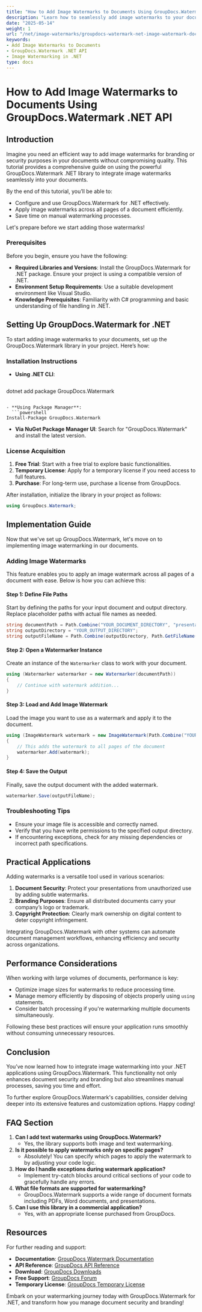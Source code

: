```yaml
---
title: "How to Add Image Watermarks to Documents Using GroupDocs.Watermark .NET API"
description: "Learn how to seamlessly add image watermarks to your documents using the powerful GroupDocs.Watermark .NET library. This guide covers setup, implementation, and practical applications."
date: "2025-05-14"
weight: 1
url: "/net/image-watermarks/groupdocs-watermark-net-image-watermark-documents/"
keywords:
- Add Image Watermarks to Documents
- GroupDocs.Watermark .NET API
- Image Watermarking in .NET
type: docs
---
```

# How to Add Image Watermarks to Documents Using GroupDocs.Watermark .NET API

## Introduction

Imagine you need an efficient way to add image watermarks for branding or security purposes in your documents without compromising quality. This tutorial provides a comprehensive guide on using the powerful GroupDocs.Watermark .NET library to integrate image watermarks seamlessly into your documents.

By the end of this tutorial, you’ll be able to:
- Configure and use GroupDocs.Watermark for .NET effectively.
- Apply image watermarks across all pages of a document efficiently.
- Save time on manual watermarking processes.

Let's prepare before we start adding those watermarks!

### Prerequisites

Before you begin, ensure you have the following:
- **Required Libraries and Versions**: Install the GroupDocs.Watermark for .NET package. Ensure your project is using a compatible version of .NET.
- **Environment Setup Requirements**: Use a suitable development environment like Visual Studio.
- **Knowledge Prerequisites**: Familiarity with C# programming and basic understanding of file handling in .NET.

## Setting Up GroupDocs.Watermark for .NET

To start adding image watermarks to your documents, set up the GroupDocs.Watermark library in your project. Here’s how:

### Installation Instructions

- **Using .NET CLI**:
  ```bash
dotnet add package GroupDocs.Watermark
```

- **Using Package Manager**:
  ```powershell
Install-Package GroupDocs.Watermark
```

- **Via NuGet Package Manager UI**: Search for "GroupDocs.Watermark" and install the latest version.

### License Acquisition

1. **Free Trial**: Start with a free trial to explore basic functionalities.
2. **Temporary License**: Apply for a temporary license if you need access to full features.
3. **Purchase**: For long-term use, purchase a license from GroupDocs.

After installation, initialize the library in your project as follows:
```csharp
using GroupDocs.Watermark;
```

## Implementation Guide

Now that we've set up GroupDocs.Watermark, let's move on to implementing image watermarking in our documents.

### Adding Image Watermarks

This feature enables you to apply an image watermark across all pages of a document with ease. Below is how you can achieve this:

#### Step 1: Define File Paths

Start by defining the paths for your input document and output directory. Replace placeholder paths with actual file names as needed.
```csharp
string documentPath = Path.Combine("YOUR_DOCUMENT_DIRECTORY", "presentation.pptx");
string outputDirectory = "YOUR_OUTPUT_DIRECTORY";
string outputFileName = Path.Combine(outputDirectory, Path.GetFileName(documentPath));
```

#### Step 2: Open a Watermarker Instance

Create an instance of the `Watermarker` class to work with your document.
```csharp
using (Watermarker watermarker = new Watermarker(documentPath))
{
    // Continue with watermark addition...
}
```

#### Step 3: Load and Add Image Watermark

Load the image you want to use as a watermark and apply it to the document.
```csharp
using (ImageWatermark watermark = new ImageWatermark(Path.Combine("YOUR_DOCUMENT_DIRECTORY", "watermark.jpg")))
{
    // This adds the watermark to all pages of the document
    watermarker.Add(watermark);
}
```

#### Step 4: Save the Output

Finally, save the output document with the added watermark.
```csharp
watermarker.Save(outputFileName);
```

### Troubleshooting Tips

- Ensure your image file is accessible and correctly named.
- Verify that you have write permissions to the specified output directory.
- If encountering exceptions, check for any missing dependencies or incorrect path specifications.

## Practical Applications

Adding watermarks is a versatile tool used in various scenarios:
1. **Document Security**: Protect your presentations from unauthorized use by adding subtle watermarks.
2. **Branding Purposes**: Ensure all distributed documents carry your company’s logo or trademark.
3. **Copyright Protection**: Clearly mark ownership on digital content to deter copyright infringement.

Integrating GroupDocs.Watermark with other systems can automate document management workflows, enhancing efficiency and security across organizations.

## Performance Considerations

When working with large volumes of documents, performance is key:
- Optimize image sizes for watermarks to reduce processing time.
- Manage memory efficiently by disposing of objects properly using `using` statements.
- Consider batch processing if you're watermarking multiple documents simultaneously.

Following these best practices will ensure your application runs smoothly without consuming unnecessary resources.

## Conclusion

You’ve now learned how to integrate image watermarking into your .NET applications using GroupDocs.Watermark. This functionality not only enhances document security and branding but also streamlines manual processes, saving you time and effort.

To further explore GroupDocs.Watermark's capabilities, consider delving deeper into its extensive features and customization options. Happy coding!

## FAQ Section

1. **Can I add text watermarks using GroupDocs.Watermark?**
   - Yes, the library supports both image and text watermarking.
2. **Is it possible to apply watermarks only on specific pages?**
   - Absolutely! You can specify which pages to apply the watermark to by adjusting your code logic.
3. **How do I handle exceptions during watermark application?**
   - Implement try-catch blocks around critical sections of your code to gracefully handle any errors.
4. **What file formats are supported for watermarking?**
   - GroupDocs.Watermark supports a wide range of document formats including PDFs, Word documents, and presentations.
5. **Can I use this library in a commercial application?**
   - Yes, with an appropriate license purchased from GroupDocs.

## Resources

For further reading and support:
- **Documentation**: [GroupDocs Watermark Documentation](https://docs.groupdocs.com/watermark/net/)
- **API Reference**: [GroupDocs API Reference](https://reference.groupdocs.com/watermark/net)
- **Download**: [GroupDocs Downloads](https://releases.groupdocs.com/watermark/net/)
- **Free Support**: [GroupDocs Forum](https://forum.groupdocs.com/c/watermark/10)
- **Temporary License**: [GroupDocs Temporary License](https://purchase.groupdocs.com/temporary-license/)

Embark on your watermarking journey today with GroupDocs.Watermark for .NET, and transform how you manage document security and branding!


